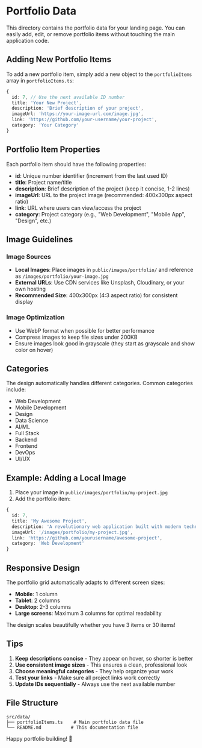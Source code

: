 # Portfolio Data

This directory contains the portfolio data for your landing page. You can easily add, edit, or remove portfolio items without touching the main application code.

## Adding New Portfolio Items

To add a new portfolio item, simply add a new object to the `portfolioItems` array in `portfolioItems.ts`:

```typescript
{
  id: 7, // Use the next available ID number
  title: 'Your New Project',
  description: 'Brief description of your project',
  imageUrl: 'https://your-image-url.com/image.jpg',
  link: 'https://github.com/your-username/your-project',
  category: 'Your Category'
}
```

## Portfolio Item Properties

Each portfolio item should have the following properties:

- **id**: Unique number identifier (increment from the last used ID)
- **title**: Project name/title
- **description**: Brief description of the project (keep it concise, 1-2 lines)
- **imageUrl**: URL to the project image (recommended: 400x300px aspect ratio)
- **link**: URL where users can view/access the project
- **category**: Project category (e.g., "Web Development", "Mobile App", "Design", etc.)

## Image Guidelines

### Image Sources
- **Local Images**: Place images in `public/images/portfolio/` and reference as `/images/portfolio/your-image.jpg`
- **External URLs**: Use CDN services like Unsplash, Cloudinary, or your own hosting
- **Recommended Size**: 400x300px (4:3 aspect ratio) for consistent display

### Image Optimization
- Use WebP format when possible for better performance
- Compress images to keep file sizes under 200KB
- Ensure images look good in grayscale (they start as grayscale and show color on hover)

## Categories

The design automatically handles different categories. Common categories include:
- Web Development
- Mobile Development
- Design
- Data Science
- AI/ML
- Full Stack
- Backend
- Frontend
- DevOps
- UI/UX

## Example: Adding a Local Image

1. Place your image in `public/images/portfolio/my-project.jpg`
2. Add the portfolio item:

```typescript
{
  id: 7,
  title: 'My Awesome Project',
  description: 'A revolutionary web application built with modern technologies',
  imageUrl: '/images/portfolio/my-project.jpg',
  link: 'https://github.com/yourusername/awesome-project',
  category: 'Web Development'
}
```

## Responsive Design

The portfolio grid automatically adapts to different screen sizes:
- **Mobile**: 1 column
- **Tablet**: 2 columns
- **Desktop**: 2-3 columns
- **Large screens**: Maximum 3 columns for optimal readability

The design scales beautifully whether you have 3 items or 30 items!

## Tips

1. **Keep descriptions concise** - They appear on hover, so shorter is better
2. **Use consistent image sizes** - This ensures a clean, professional look
3. **Choose meaningful categories** - They help organize your work
4. **Test your links** - Make sure all project links work correctly
5. **Update IDs sequentially** - Always use the next available number

## File Structure

```
src/data/
├── portfolioItems.ts    # Main portfolio data file
└── README.md           # This documentation file
```

Happy portfolio building! 🚀
